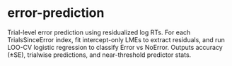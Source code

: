 # error-prediction
Trial-level error prediction using residualized log RTs. For each TrialsSinceError index, fit intercept-only LMEs to extract residuals, and run LOO-CV logistic regression to classify Error vs NoError. Outputs accuracy (±SE), trialwise predictions, and near-threshold predictor stats.

